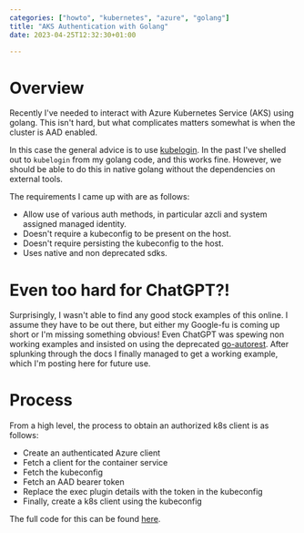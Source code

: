 ```yaml
---
categories: ["howto", "kubernetes", "azure", "golang"]
title: "AKS Authentication with Golang"
date: 2023-04-25T12:32:30+01:00

---
```


# Overview
Recently I've needed to interact with Azure Kubernetes Service (AKS) using golang. This isn't hard,
but what complicates matters somewhat is when the cluster is AAD enabled.

In this case the general advice is to use [kubelogin](https://github.com/Azure/kubelogin). In the
past I've shelled out to `kubelogin` from my golang code, and this works fine. However, we should be
able to do this in native golang without the dependencies on external tools.

The requirements I came up with are as follows:

* Allow use of various auth methods, in particular azcli and system assigned managed identity.
* Doesn't require a kubeconfig to be present on the host.
* Doesn't require persisting the kubeconfig to the host.
* Uses native and non deprecated sdks.

# Even too hard for ChatGPT?!
Surprisingly, I wasn't able to find any good stock examples of this online. I assume they have to be
out there, but either my Google-fu is coming up short or I'm missing something obvious! Even ChatGPT
was spewing non working examples and insisted on using the deprecated
[go-autorest](https://github.com/Azure/go-autorest). After splunking through the docs I finally
managed to get a working example, which I'm posting here for future use.

# Process
From a high level, the process to obtain an authorized k8s client is as follows:

* Create an authenticated Azure client
* Fetch a client for the container service
* Fetch the kubeconfig
* Fetch an AAD bearer token
* Replace the exec plugin details with the token in the kubeconfig
* Finally, create a k8s client using the kubeconfig

The full code for this can be found
[here](https://gist.github.com/brk3/0f263edeb0eb842a7d1ace45fb50b150).

